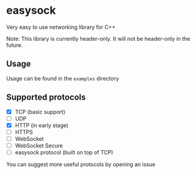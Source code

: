 # easysock
Very easy to use networking library for C++

Note: This library is currently header-only. It will not be header-only in the future.
## Usage
Usage can be found in the `examples` directory

## Supported protocols
- [x] TCP (basic support)
- [ ] UDP
- [x] HTTP (in early stage)
- [ ] HTTPS
- [ ] WebSocket
- [ ] WebSocket Secure
- [ ] easysock protocol (built on top of TCP)

You can suggest more useful protocols by opening an issue
